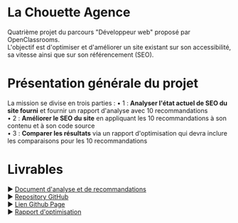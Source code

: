 # La Chouette Agence
Quatrième projet du parcours "Développeur web" proposé par OpenClassrooms. </br>
L'objectif est d'optimiser et d'améliorer un site existant sur son accessibilité, sa vitesse ainsi que sur son référencement (SEO).</br>

# Présentation générale du projet
La mission se divise en trois parties :
• 1 : **Analyser l'état actuel de SEO du site fourni** et fournir un rapport d'analyse avec 10 recommandations</br>
• 2 : **Améliorer le SEO du site** en appliquant les 10 recommandations à son contenu et à son code source</br>
• 3 : **Comparer les résultats** via un rapport d'optimisation qui devra inclure les comparaisons pour les 10 recommandations</br>

# Livrables
► [Document d'analyse et de recommandations](https://drive.google.com/file/d/1XO7091blivRGSYVIVgQpY3KEPfKUnyrb/view?usp=sharing)</br>
► [Repository GitHub](https://github.com/AlexisTisserand/AlexisTisserand_4_15122020)</br>
► [Lien Github Page](https://alexistisserand.github.io/AlexisTisserand_4_15122020/)</br>
► [Rapport d'optimisation](https://www.canva.com/design/DAESjo_JZy4/yQ9FUigPC2LQEhkVRiflgw/view?utm_content=DAESjo_JZy4&utm_campaign=designshare&utm_medium=link&utm_source=publishsharelink)

